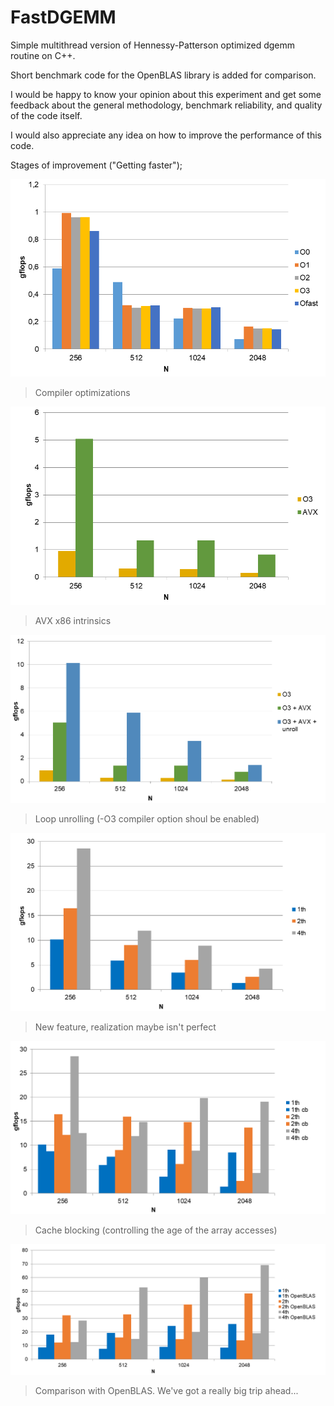 # FastDGEMM
Simple multithread version of Hennessy-Patterson optimized dgemm routine on C++.

Short benchmark code for the OpenBLAS library is added for comparison.

I would be happy to know your opinion about this experiment and get some feedback about the general methodology, benchmark reliability, and quality of the code itself.

I would also appreciate any idea on how to improve the performance of this code.

Stages of improvement ("Getting faster");

![](https://github.com/NikitaMatckevich/FastDGEMM/blob/master/benchmarks/1-Compiler.png)

> Compiler optimizations

![](https://github.com/NikitaMatckevich/FastDGEMM/blob/master/benchmarks/2-SIMD.png)

> AVX x86 intrinsics

![](https://github.com/NikitaMatckevich/FastDGEMM/blob/master/benchmarks/3-Pipelined.png)

> Loop unrolling (-O3 compiler option shoul be enabled)

![](https://github.com/NikitaMatckevich/FastDGEMM/blob/master/benchmarks/4-Multithread.png)

> New feature, realization maybe isn't perfect

![](https://github.com/NikitaMatckevich/FastDGEMM/blob/master/benchmarks/5-CacheBlocking.png)

> Cache blocking (controlling the age of the array accesses)

![](https://github.com/NikitaMatckevich/FastDGEMM/blob/master/benchmarks/6-OpenBLAS.png)

> Comparison with OpenBLAS. We've got a really big trip ahead...
